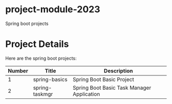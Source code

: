# project-module-2023
Spring boot projects


# Project Details

Here are the spring boot projects:

| Number | Title | Description |
|-|-|-|
| 1 | spring-basics | Spring Boot Basic Project |
| 2 | spring-taskmgr | Spring Boot Basic Task Manager Application | 
 
 
